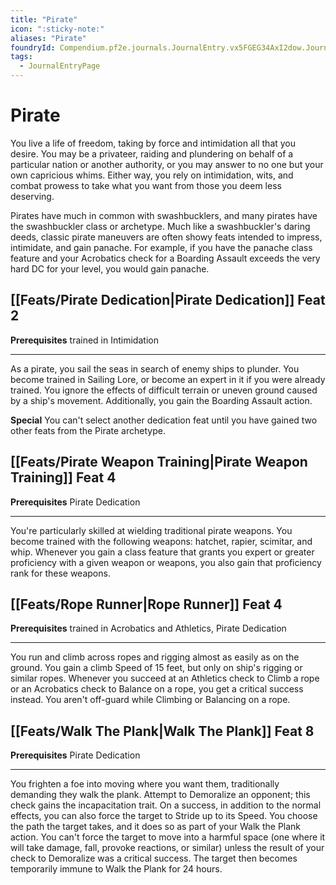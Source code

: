 ```yaml
---
title: "Pirate"
icon: ":sticky-note:"
aliases: "Pirate"
foundryId: Compendium.pf2e.journals.JournalEntry.vx5FGEG34AxI2dow.JournalEntryPage.O9P1YgtiCgHlPNp5
tags:
  - JournalEntryPage
---
```


# Pirate
You live a life of freedom, taking by force and intimidation all that you desire. You may be a privateer, raiding and plundering on behalf of a particular nation or another authority, or you may answer to no one but your own capricious whims. Either way, you rely on intimidation, wits, and combat prowess to take what you want from those you deem less deserving.

Pirates have much in common with swashbucklers, and many pirates have the swashbuckler class or archetype. Much like a swashbuckler's daring deeds, classic pirate maneuvers are often showy feats intended to impress, intimidate, and gain panache. For example, if you have the panache class feature and your Acrobatics check for a Boarding Assault exceeds the very hard DC for your level, you would gain panache.

## [[Feats/Pirate Dedication|Pirate Dedication]] Feat 2

**Prerequisites** trained in Intimidation

* * *

As a pirate, you sail the seas in search of enemy ships to plunder. You become trained in Sailing Lore, or become an expert in it if you were already trained. You ignore the effects of difficult terrain or uneven ground caused by a ship's movement. Additionally, you gain the Boarding Assault action.

**Special** You can't select another dedication feat until you have gained two other feats from the Pirate archetype.

## [[Feats/Pirate Weapon Training|Pirate Weapon Training]] Feat 4

**Prerequisites** Pirate Dedication

* * *

You're particularly skilled at wielding traditional pirate weapons. You become trained with the following weapons: hatchet, rapier, scimitar, and whip. Whenever you gain a class feature that grants you expert or greater proficiency with a given weapon or weapons, you also gain that proficiency rank for these weapons.

## [[Feats/Rope Runner|Rope Runner]] Feat 4

**Prerequisites** trained in Acrobatics and Athletics, Pirate Dedication

* * *

You run and climb across ropes and rigging almost as easily as on the ground. You gain a climb Speed of 15 feet, but only on ship's rigging or similar ropes. Whenever you succeed at an Athletics check to Climb a rope or an Acrobatics check to Balance on a rope, you get a critical success instead. You aren't off-guard while Climbing or Balancing on a rope.

## [[Feats/Walk The Plank|Walk The Plank]] Feat 8

**Prerequisites** Pirate Dedication

* * *

You frighten a foe into moving where you want them, traditionally demanding they walk the plank. Attempt to Demoralize an opponent; this check gains the incapacitation trait. On a success, in addition to the normal effects, you can also force the target to Stride up to its Speed. You choose the path the target takes, and it does so as part of your Walk the Plank action. You can't force the target to move into a harmful space (one where it will take damage, fall, provoke reactions, or similar) unless the result of your check to Demoralize was a critical success. The target then becomes temporarily immune to Walk the Plank for 24 hours.